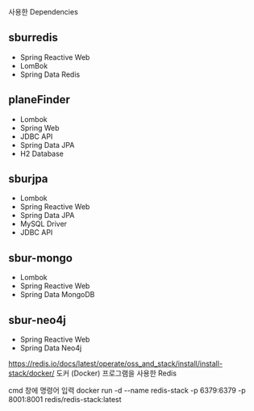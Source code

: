 사용한 Dependencies
## sburredis
- Spring Reactive Web
- LomBok
- Spring Data Redis

## planeFinder
- Lombok
- Spring Web
- JDBC API
- Spring Data JPA
- H2 Database

## sburjpa
- Lombok
- Spring Reactive Web
- Spring Data JPA
- MySQL Driver
- JDBC API

## sbur-mongo
- Lombok
- Spring Reactive Web
- Spring Data MongoDB

## sbur-neo4j
- Spring Reactive Web
- Spring Data Neo4j

https://redis.io/docs/latest/operate/oss_and_stack/install/install-stack/docker/
도커 (Docker) 프로그램을 사용한 Redis 

cmd 창에 명령어 입력 
docker run -d --name redis-stack -p 6379:6379 -p 8001:8001 redis/redis-stack:latest
